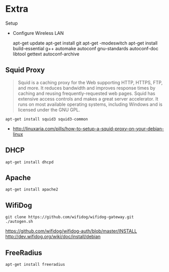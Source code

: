 Extra
==

Setup

- Configure Wireless LAN


    apt-get update
    apt-get install git
    apt-get -modeswitch
    apt-get install build-essential g++ automake autoconf gnu-standards autoconf-doc libtool gettext autoconf-archive

## Squid Proxy

> Squid is a caching proxy for the Web supporting HTTP, HTTPS, FTP, and more. It reduces bandwidth and improves response times by caching and reusing frequently-requested web pages. Squid has extensive access controls and makes a great server accelerator. It runs on most available operating systems, including Windows and is licensed under the GNU GPL.


    apt-get install squid3 squid3-common


- http://linuxaria.com/pills/how-to-setup-a-squid-proxy-on-your-debian-linux

## DHCP


    apt-get install dhcpd


## Apache


    apt-get install apache2


## WifiDog

    git clone https://github.com/wifidog/wifidog-gateway.git
    ./autogen.sh
    


https://github.com/wifidog/wifidog-auth/blob/master/INSTALL
http://dev.wifidog.org/wiki/doc/install/debian


## FreeRadius

    apt-get install freeradius

